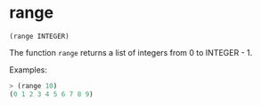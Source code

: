 # range

`(range INTEGER)`

The function `range` returns a list of integers from 0 to INTEGER - 1.

Examples:

```lisp
> (range 10)
(0 1 2 3 4 5 6 7 8 9)
```
